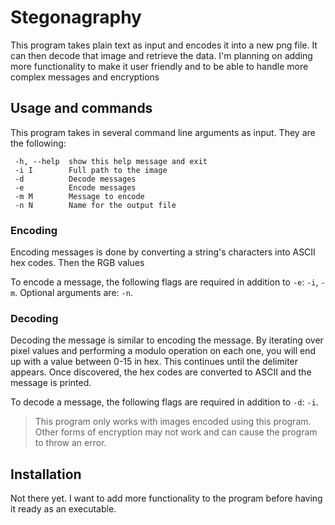 # Stegonagraphy

This program takes plain text as input and encodes it into a new png file. It can then decode that image and retrieve the data. I'm planning on adding more functionality to make it user friendly
and to be able to handle more complex messages and encryptions



## Usage and commands

This program takes in several command line arguments as input. They are the following:
 ```
  -h, --help  show this help message and exit
  -i I        Full path to the image
  -d          Decode messages
  -e          Encode messages
  -m M        Message to encode
  -n N        Name for the output file
```

### Encoding
Encoding messages is done by converting a string's characters into ASCII hex codes. Then the RGB values  

To encode a message, the following flags are required in addition to `-e`: `-i`, `-m`. Optional arguments are: `-n`.

### Decoding 
Decoding the message is similar to encoding the message. By iterating over pixel values and performing a modulo operation on each one, you will end up with a value between 0-15 in hex. This continues until the delimiter appears. Once discovered, the hex codes are converted to ASCII and the message is printed.

To decode a message, the following flags are required in addition to `-d`: `-i`.

>This program only works with images encoded using this program. Other forms of encryption may not work and can cause the program to throw an error.

## Installation 
Not there yet. I want to add more functionality to the program before having it ready as an executable.

